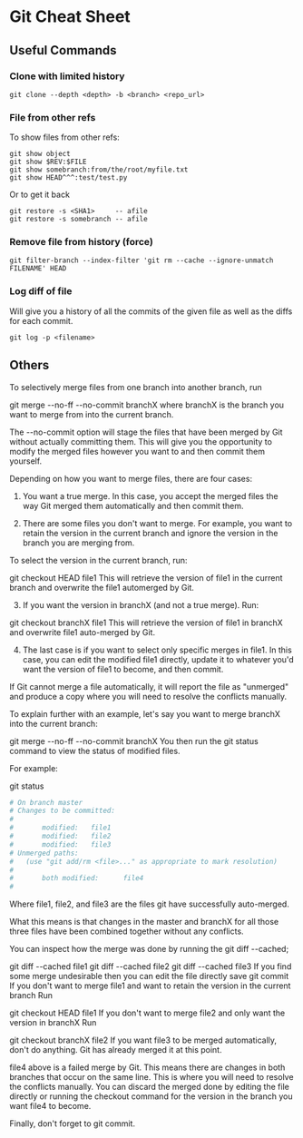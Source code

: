 # Git Cheat Sheet

## Useful Commands

### Clone with limited history

`git clone --depth <depth> -b <branch> <repo_url>`

### File from other refs

To show files from other refs:

```git
git show object
git show $REV:$FILE
git show somebranch:from/the/root/myfile.txt
git show HEAD^^^:test/test.py
```

Or to get it back

```git
git restore -s <SHA1>     -- afile
git restore -s somebranch -- afile
```

### Remove file from history (force)

```git
git filter-branch --index-filter 'git rm --cache --ignore-unmatch FILENAME' HEAD
```

### Log diff of file

Will give you a history of all the commits of the given file as well as the diffs for each commit.

```git
git log -p <filename>
```

## Others

To selectively merge files from one branch into another branch, run

git merge --no-ff --no-commit branchX
where branchX is the branch you want to merge from into the current branch.

The --no-commit option will stage the files that have been merged by Git without actually committing them. This will give you the opportunity to modify the merged files however you want to and then commit them yourself.

Depending on how you want to merge files, there are four cases:

1) You want a true merge.
In this case, you accept the merged files the way Git merged them automatically and then commit them.

2) There are some files you don't want to merge.
For example, you want to retain the version in the current branch and ignore the version in the branch you are merging from.

To select the version in the current branch, run:

git checkout HEAD file1
This will retrieve the version of file1 in the current branch and overwrite the file1 automerged by Git.

3) If you want the version in branchX (and not a true merge).
Run:

git checkout branchX file1
This will retrieve the version of file1 in branchX and overwrite file1 auto-merged by Git.

4) The last case is if you want to select only specific merges in file1.
In this case, you can edit the modified file1 directly, update it to whatever you'd want the version of file1 to become, and then commit.

If Git cannot merge a file automatically, it will report the file as "unmerged" and produce a copy where you will need to resolve the conflicts manually.

To explain further with an example, let's say you want to merge branchX into the current branch:

git merge --no-ff --no-commit branchX
You then run the git status command to view the status of modified files.

For example:

git status

```bash
# On branch master
# Changes to be committed:
#
#       modified:   file1
#       modified:   file2
#       modified:   file3
# Unmerged paths:
#   (use "git add/rm <file>..." as appropriate to mark resolution)
#
#       both modified:      file4
#
```

Where file1, file2, and file3 are the files git have successfully auto-merged.

What this means is that changes in the master and branchX for all those three files have been combined together without any conflicts.

You can inspect how the merge was done by running the git diff --cached;

git diff --cached file1
git diff --cached file2
git diff --cached file3
If you find some merge undesirable then you can
edit the file directly
save
git commit
If you don't want to merge file1 and want to retain the version in the current branch
Run

git checkout HEAD file1
If you don't want to merge file2 and only want the version in branchX
Run

git checkout branchX file2
If you want file3 to be merged automatically, don't do anything.
Git has already merged it at this point.

file4 above is a failed merge by Git. This means there are changes in both branches that occur on the same line. This is where you will need to resolve the conflicts manually. You can discard the merged done by editing the file directly or running the checkout command for the version in the branch you want file4 to become.

Finally, don't forget to git commit.
